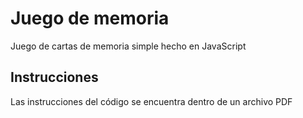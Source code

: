 # Juego de memoria
Juego de cartas de memoria simple hecho en JavaScript

## Instrucciones
Las instrucciones del código se encuentra dentro de un archivo PDF


